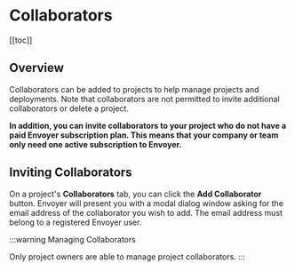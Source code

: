 # Collaborators

[[toc]]

## Overview

Collaborators can be added to projects to help manage projects and deployments. Note that collaborators are not permitted to invite additional collaborators or delete a project.

**In addition, you can invite collaborators to your project who do not have a paid Envoyer subscription plan. This means that your company or team only need one active subscription to Envoyer.**

## Inviting Collaborators

On a project's **Collaborators** tab, you can click the **Add Collaborator** button. Envoyer will present you with a modal dialog window asking for the email address of the collaborator you wish to add. The email address must belong to a registered Envoyer user.

:::warning Managing Collaborators

Only project owners are able to manage project collaborators.
:::
